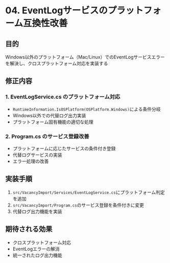 # 04. EventLogサービスのプラットフォーム互換性改善

## 目的
Windows以外のプラットフォーム（Mac/Linux）でのEventLogサービスエラーを解決し、クロスプラットフォーム対応を実装する

## 修正内容

### 1. EventLogService.cs のプラットフォーム対応
- `RuntimeInformation.IsOSPlatform(OSPlatform.Windows)`による条件分岐
- Windows以外での代替ログ出力実装
- プラットフォーム固有機能の適切な処理

### 2. Program.cs のサービス登録改善
- プラットフォームに応じたサービスの条件付き登録
- 代替ログサービスの実装
- エラー処理の改善

## 実装手順

1. `src/VacancyImport/Services/EventLogService.cs`にプラットフォーム判定を追加
2. `src/VacancyImport/Program.cs`のサービス登録を条件付きに変更
3. 代替ログ出力機能を実装

## 期待される効果
- クロスプラットフォーム対応
- EventLogエラーの解消
- 統一されたログ出力機能 